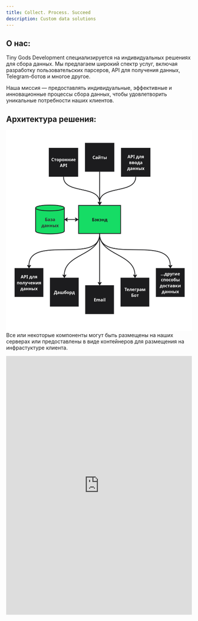```yaml
---
title: Collect. Process. Succeed
description: Custom data solutions
---
```


## О нас:

Tiny Gods Development специализируется на индивидуальных решениях для сбора данных. Мы предлагаем широкий спектр услуг, включая разработку пользовательских парсеров, API для получения данных, Telegram-ботов и многое другое.

Наша миссия — предоставлять индивидуальные, эффективные и инновационные процессы сбора данных, чтобы удовлетворить уникальные потребности наших клиентов.

## Архитектура решения:
![Solution architecture](/images/SA-ru.jpg)
Все или некоторые компоненты могут быть размещены на наших серверах или предоставлены в виде контейнеров для размещения на инфрастуктуре клиента.

<iframe class="airtable-embed" src="https://airtable.com/embed/appnzmRUtyRqKiKbK/pagitBKa2vrKz7Ytx/form" frameborder="0" onmousewheel="" width="100%" height="700" style="background: transparent; border: 0px solid #ccc;"></iframe>
